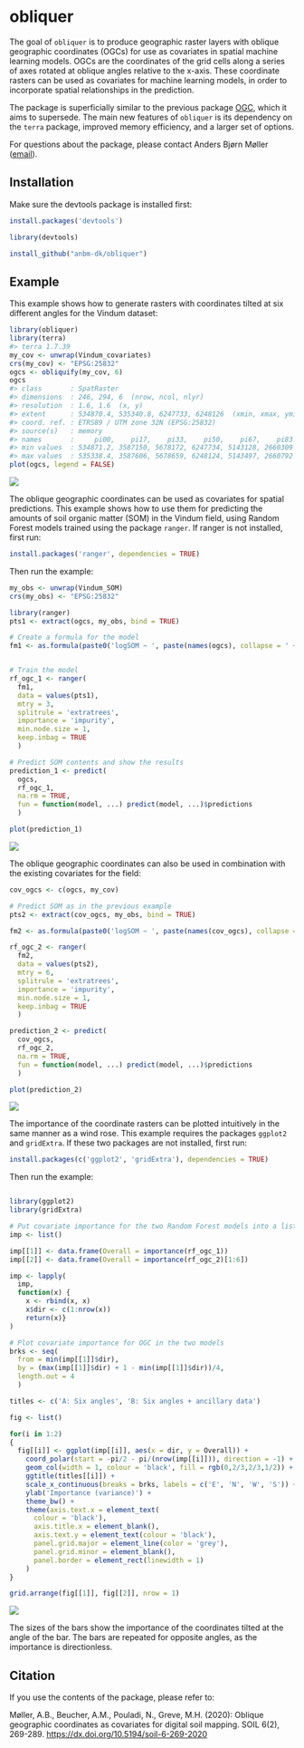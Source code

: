 
<!-- README.md is generated from README.Rmd. Please edit that file -->

# obliquer

The goal of `obliquer` is to produce geographic raster layers with
oblique geographic coordinates (OGCs) for use as covariates in spatial
machine learning models. OGCs are the coordinates of the grid cells
along a series of axes rotated at oblique angles relative to the x-axis.
These coordinate rasters can be used as covariates for machine learning
models, in order to incorporate spatial relationships in the prediction.

The package is superficially similar to the previous package
[OGC](https://bitbucket.org/abmoeller/ogc/src/master/rPackage/OGC/),
which it aims to supersede. The main new features of `obliquer` is its
dependency on the `terra` package, improved memory efficiency, and a
larger set of options.

For questions about the package, please contact Anders Bjørn Møller
([email](mailto:anbm@agro.au.dk)).

## Installation

Make sure the devtools package is installed first:

``` r
install.packages('devtools')

library(devtools)

install_github("anbm-dk/obliquer")
```

## Example

This example shows how to generate rasters with coordinates tilted at
six different angles for the Vindum dataset:

``` r
library(obliquer)
library(terra)
#> terra 1.7.39
my_cov <- unwrap(Vindum_covariates)
crs(my_cov) <- "EPSG:25832"
ogcs <- obliquify(my_cov, 6)
ogcs
#> class       : SpatRaster 
#> dimensions  : 246, 294, 6  (nrow, ncol, nlyr)
#> resolution  : 1.6, 1.6  (x, y)
#> extent      : 534870.4, 535340.8, 6247733, 6248126  (xmin, xmax, ymin, ymax)
#> coord. ref. : ETRS89 / UTM zone 32N (EPSG:25832) 
#> source(s)   : memory
#> names       :     pi00,    pi17,    pi33,    pi50,    pi67,    pi83 
#> min values  : 534871.2, 3587150, 5678172, 6247734, 5143128, 2660309 
#> max values  : 535338.4, 3587606, 5678659, 6248124, 5143497, 2660792
plot(ogcs, legend = FALSE)
```

![](README_files/figure-gfm/example1-1.png)<!-- -->

The oblique geographic coordinates can be used as covariates for spatial
predictions. This example shows how to use them for predicting the
amounts of soil organic matter (SOM) in the Vindum field, using Random
Forest models trained using the package `ranger`. If ranger is not
installed, first run:

``` r
install.packages('ranger', dependencies = TRUE)
```

Then run the example:

``` r
my_obs <- unwrap(Vindum_SOM)
crs(my_obs) <- "EPSG:25832"

library(ranger)
pts1 <- extract(ogcs, my_obs, bind = TRUE)

# Create a formula for the model
fm1 <- as.formula(paste0('logSOM ~ ', paste(names(ogcs), collapse = ' + ')))


# Train the model
rf_ogc_1 <- ranger(
  fm1,
  data = values(pts1),
  mtry = 3,
  splitrule = 'extratrees',
  importance = 'impurity',
  min.node.size = 1,
  keep.inbag = TRUE
  )

# Predict SOM contents and show the results
prediction_1 <- predict(
  ogcs,
  rf_ogc_1,
  na.rm = TRUE,
  fun = function(model, ...) predict(model, ...)$predictions
  )

plot(prediction_1)
```

![](README_files/figure-gfm/example2-1.png)<!-- -->

The oblique geographic coordinates can also be used in combination with
the existing covariates for the field:

``` r
cov_ogcs <- c(ogcs, my_cov)

# Predict SOM as in the previous example
pts2 <- extract(cov_ogcs, my_obs, bind = TRUE)

fm2 <- as.formula(paste0('logSOM ~ ', paste(names(cov_ogcs), collapse = ' + ')))

rf_ogc_2 <- ranger(
  fm2,
  data = values(pts2),
  mtry = 6,
  splitrule = 'extratrees',
  importance = 'impurity',
  min.node.size = 1,
  keep.inbag = TRUE
  )

prediction_2 <- predict(
  cov_ogcs,
  rf_ogc_2,
  na.rm = TRUE,
  fun = function(model, ...) predict(model, ...)$predictions
  )

plot(prediction_2)
```

![](README_files/figure-gfm/example3-1.png)<!-- -->

The importance of the coordinate rasters can be plotted intuitively in
the same manner as a wind rose. This example requires the packages
`ggplot2` and `gridExtra`. If these two packages are not installed,
first run:

``` r
install.packages(c('ggplot2', 'gridExtra'), dependencies = TRUE)
```

Then run the example:

``` r

library(ggplot2)
library(gridExtra)

# Put covariate importance for the two Random Forest models into a list
imp <- list()

imp[[1]] <- data.frame(Overall = importance(rf_ogc_1))
imp[[2]] <- data.frame(Overall = importance(rf_ogc_2)[1:6])

imp <- lapply(
  imp,
  function(x) {
    x <- rbind(x, x)
    x$dir <- c(1:nrow(x))
    return(x)}
)

# Plot covariate importance for OGC in the two models
brks <- seq(
  from = min(imp[[1]]$dir),
  by = (max(imp[[1]]$dir) + 1 - min(imp[[1]]$dir))/4,
  length.out = 4
  )

titles <- c('A: Six angles', 'B: Six angles + ancillary data')

fig <- list()

for(i in 1:2)
{
  fig[[i]] <- ggplot(imp[[i]], aes(x = dir, y = Overall)) +
    coord_polar(start = -pi/2 - pi/(nrow(imp[[i]])), direction = -1) +
    geom_col(width = 1, colour = 'black', fill = rgb(0,2/3,2/3,1/2)) +
    ggtitle(titles[[i]]) +
    scale_x_continuous(breaks = brks, labels = c('E', 'N', 'W', 'S')) +
    ylab('Importance (variance)') +
    theme_bw() +
    theme(axis.text.x = element_text(
      colour = 'black'),
      axis.title.x = element_blank(),
      axis.text.y = element_text(colour = 'black'),
      panel.grid.major = element_line(color = 'grey'),
      panel.grid.minor = element_blank(),
      panel.border = element_rect(linewidth = 1)
    )
}

grid.arrange(fig[[1]], fig[[2]], nrow = 1)
```

![](README_files/figure-gfm/example4-1.png)<!-- -->

The sizes of the bars show the importance of the coordinates tilted at
the angle of the bar. The bars are repeated for opposite angles, as the
importance is directionless.

## Citation

If you use the contents of the package, please refer to:

Møller, A.B., Beucher, A.M., Pouladi, N., Greve, M.H. (2020): Oblique
geographic coordinates as covariates for digital soil mapping. SOIL
6(2), 269-289. <https://dx.doi.org/10.5194/soil-6-269-2020>
